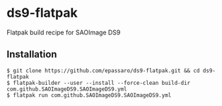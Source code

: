 # ds9-flatpak
Flatpak build recipe for SAOImage DS9

## Installation

```
$ git clone https://github.com/epassaro/ds9-flatpak.git && cd ds9-flatpak
$ flatpak-builder --user --install --force-clean build-dir com.github.SAOImageDS9.SAOImageDS9.yml
$ flatpak run com.github.SAOImageDS9.SAOImageDS9.yml
```
